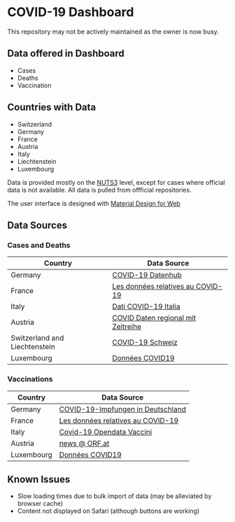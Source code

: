 # COVID-19 Dashboard

This repository may not be actively maintained as the owner is now busy.

## Data offered in Dashboard
* Cases
* Deaths
* Vaccination

## Countries with Data
* Switzerland
* Germany
* France
* Austria
* Italy
* Liechtenstein
* Luxembourg

Data is provided mostly on the [NUTS3](https://en.wikipedia.org/wiki/Nomenclature_of_Territorial_Units_for_Statistics) level, except for cases where official data is not available. All data is pulled from offficial repositories.

The user interface is designed with [Material Design for Web](https://material.io/)

## Data Sources

### Cases and Deaths
| Country 						| Data Source																					|
| ----------------------------- | --------------------------------------------------------------------------------------------- |
| Germany 						| [COVID-19 Datenhub](https://npgeo-corona-npgeo-de.hub.arcgis.com/)							|
| France  						| [Les données relatives au COVID-19](https://www.data.gouv.fr/fr/pages/donnees-coronavirus/)	|
| Italy   						| [Dati COVID-19 Italia](https://github.com/pcm-dpc/COVID-19)									|
| Austria 						| [COVID Daten regional mit Zeitreihe](https://innosol.at/covid/district.html)					|
| Switzerland and Liechtenstein	| [COVID-19 Schweiz](https://opendata.swiss/de/dataset/covid-19-schweiz)						|
| Luxembourg					| [Données COVID19](https://data.public.lu/fr/datasets/donnees-covid19/)						|

### Vaccinations
| Country 						| Data Source																																|
| ----------------------------- | ----------------------------------------------------------------------------------------------------------------------------------------- |
| Germany 						| [COVID-19-Impfungen in Deutschland](https://github.com/robert-koch-institut/COVID-19-Impfungen_in_Deutschland)							|
| France  						| [Les données relatives au COVID-19](https://www.data.gouv.fr/fr/pages/donnees-coronavirus/)												|
| Italy   						| [Covid-19 Opendata Vaccini](https://github.com/italia/covid19-opendata-vaccini)															|
| Austria 						| [news @ ORF.at](https://orf.at/corona/daten/impfung/)																						|
| Luxembourg					| [Données COVID19](https://data.public.lu/fr/datasets/donnees-covid19/)																	|

## Known Issues
* Slow loading times due to bulk import of data (may be alleviated by browser cache)
* Content not displayed on Safari (although buttons are working)
